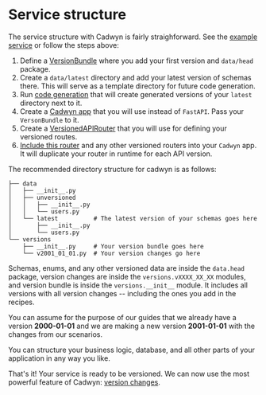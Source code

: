 # Service structure

The service structure with Cadwyn is fairly straighforward. See the [example service](https://github.com/zmievsa/cadwyn/tree/main/tests/tutorial) or follow the steps above:

1. Define a [VersionBundle](./version_changes.md#versionbundle) where you add your first version and `data/head` package.
2. Create a `data/latest` directory and add your latest version of schemas there. This will serve as a template directory for future code generation.
3. Run [code generation](./code_generation.md#code-generation) that will create generated versions of your `latest` directory next to it.
4. Create a [Cadwyn app](./main_app.md) that you will use instead of `FastAPI`. Pass your `VersonBundle` to it.
5. Create a [VersionedAPIRouter](./main_app.md#versionedapirouter) that you will use for defining your versioned routes.
6. [Include this router](./main_app.md) and any other versioned routers into your `Cadwyn` app. It will duplicate your router in runtime for each API version.

The recommended directory structure for cadwyn is as follows:
<!--- Find a better name for "data" dir. "Schemas" doesn't work because enums can also be there. "Versioned" doesn't work because unversioned stuff can also be there as long as it's not in latest.-->

```tree
├── data
│   ├── __init__.py
│   ├── unversioned
│   │   ├── __init__.py
│   │   └── users.py
│   └── latest          # The latest version of your schemas goes here
│       ├── __init__.py
│       └── users.py
└── versions
    ├── __init__.py     # Your version bundle goes here
    └── v2001_01_01.py  # Your version changes go here
```

Schemas, enums, and any other versioned data are inside the `data.head` package, version changes are inside the `versions.vXXXX_XX_XX` modules, and version bundle is inside the `versions.__init__` module. It includes all versions with all version changes -- including the ones you add in the recipes.

You can assume for the purpose of our guides that we already have a version **2000-01-01** and we are making a new version **2001-01-01** with the changes from our scenarios.

You can structure your business logic, database, and all other parts of your application in any way you like.

That's it! Your service is ready to be versioned. We can now use the most powerful feature of Cadwyn: [version changes](./version_changes.md#version-changes).
